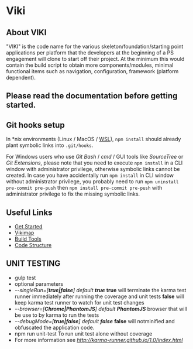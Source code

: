 # Viki

## About VIKI
"VIKI" is the code name for the various skeleton/foundation/starting point applications per platform that the developers at the beginning of a PS engagement will clone to start off their project. At the minimum this would contain the build script to obtain more components/modules, minimal functional items such as navigation, configuration, framework (platform dependent).

## Please read the documentation before getting started.

## Git hooks setup

In *nix environments (Linux / MacOS / [WSL](https://msdn.microsoft.com/en-us/commandline/wsl/install_guide)), `npm install` should already plant symbolic links into `.git/hooks`.

For Windows users who use _Git Bash_ / _cmd_ / GUI tools like _SourceTree_ or _Git Extensions_, please note that you need to execute `npm install` in a CLI window with administrator privilege, otherwise symbolic links cannot be created. In case you have accidentally run `npm install` in CLI window without administrator privilege, you probably need to run `npm uninstall pre-commit pre-push` then `npm install pre-commit pre-push` with administrator privilege to fix the missing symbolic links.

## Useful Links

- [Get Started](https://accedobroadband.jira.com/wiki/display/VDKCTV/Get+Started)
- [Vikimap](https://accedobroadband.jira.com/wiki/display/VDKCTV/Vikimap)
- [Build Tools](https://accedobroadband.jira.com/wiki/display/VDKCTV/Build+Tools)
- [Code Structure](https://accedobroadband.jira.com/wiki/display/VDKCTV/Code+Structure)

## UNIT TESTING
* gulp test
* optional parameters
*  *--singleRun=[**true|false**] default **true***
    **true** will terminate the karma test runner immediately after running the coverage and unit tests
    **false** will keep karma test runner to watch for unit test changes
*  *--browser=[**Chrome|PhantomJS**] default **PhantomJS***
    browser that will be use to by karma to run the tests
*  *--debugMode=[**true|false**] default **false***
    **false** will notminified and obfuscated the application code.
* npm run unit-test
  To run unit test alone without coverage
* For more information see *http://karma-runner.github.io/1.0/index.html*
